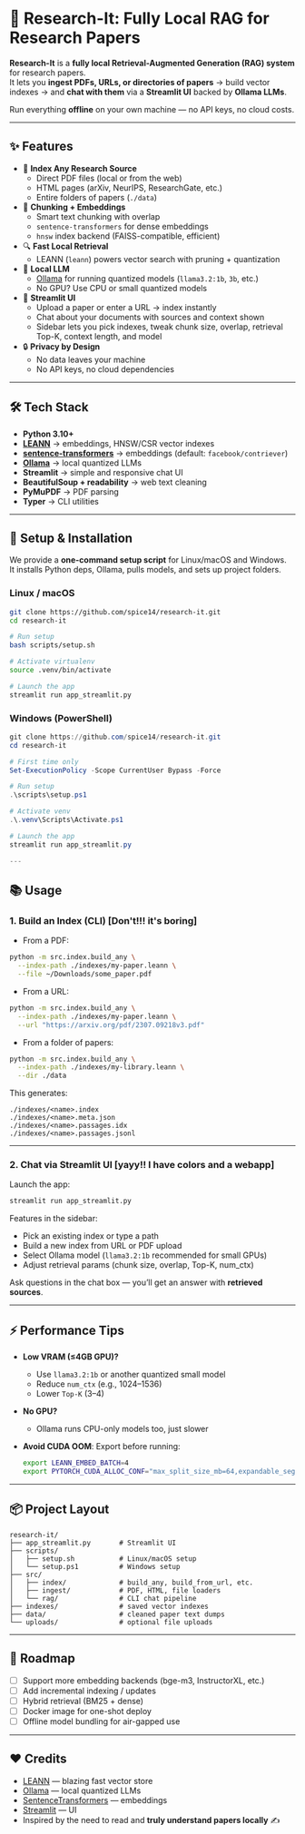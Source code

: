 
# 🧠 Research-It: Fully Local RAG for Research Papers

**Research-It** is a **fully local Retrieval-Augmented Generation (RAG) system** for research papers.  
It lets you **ingest PDFs, URLs, or directories of papers** → build vector indexes → and **chat with them** via a **Streamlit UI** backed by **Ollama LLMs**.  

Run everything **offline** on your own machine — no API keys, no cloud costs.  

---

## ✨ Features

- 📄 **Index Any Research Source**
  - Direct PDF files (local or from the web)
  - HTML pages (arXiv, NeurIPS, ResearchGate, etc.)
  - Entire folders of papers (`./data`)
- 🧩 **Chunking + Embeddings**
  - Smart text chunking with overlap
  - `sentence-transformers` for dense embeddings
  - `hnsw` index backend (FAISS-compatible, efficient)
- 🔍 **Fast Local Retrieval**
  - LEANN (`leann`) powers vector search with pruning + quantization
- 🤖 **Local LLM**
  - [Ollama](https://ollama.com) for running quantized models (`llama3.2:1b`, `3b`, etc.)
  - No GPU? Use CPU or small quantized models
- 🎨 **Streamlit UI**
  - Upload a paper or enter a URL → index instantly
  - Chat about your documents with sources and context shown
  - Sidebar lets you pick indexes, tweak chunk size, overlap, retrieval Top-K, context length, and model
- 🔒 **Privacy by Design**
  - No data leaves your machine
  - No API keys, no cloud dependencies

---

## 🛠️ Tech Stack

- **Python 3.10+**
- **[LEANN](https://github.com/leann-ai/leann)** → embeddings, HNSW/CSR vector indexes
- **[sentence-transformers](https://www.sbert.net/)** → embeddings (default: `facebook/contriever`)
- **[Ollama](https://ollama.com)** → local quantized LLMs
- **Streamlit** → simple and responsive chat UI
- **BeautifulSoup + readability** → web text cleaning
- **PyMuPDF** → PDF parsing
- **Typer** → CLI utilities

---

## 🚀 Setup & Installation

We provide a **one-command setup script** for Linux/macOS and Windows.  
It installs Python deps, Ollama, pulls models, and sets up project folders.

### Linux / macOS

```bash
git clone https://github.com/spice14/research-it.git
cd research-it

# Run setup
bash scripts/setup.sh

# Activate virtualenv
source .venv/bin/activate

# Launch the app
streamlit run app_streamlit.py
````

### Windows (PowerShell)

```powershell
git clone https://github.com/spice14/research-it.git
cd research-it

# First time only
Set-ExecutionPolicy -Scope CurrentUser Bypass -Force

# Run setup
.\scripts\setup.ps1

# Activate venv
.\.venv\Scripts\Activate.ps1

# Launch the app
streamlit run app_streamlit.py

---

```
## 📚 Usage

### 1. Build an Index (CLI) [Don't!!! it's boring]

* From a PDF:

```bash
python -m src.index.build_any \
  --index-path ./indexes/my-paper.leann \
  --file ~/Downloads/some_paper.pdf
```

* From a URL:

```bash
python -m src.index.build_any \
  --index-path ./indexes/my-paper.leann \
  --url "https://arxiv.org/pdf/2307.09218v3.pdf"
```

* From a folder of papers:

```bash
python -m src.index.build_any \
  --index-path ./indexes/my-library.leann \
  --dir ./data
```

This generates:

```
./indexes/<name>.index
./indexes/<name>.meta.json
./indexes/<name>.passages.idx
./indexes/<name>.passages.jsonl
```

---

### 2. Chat via Streamlit UI [yayy!! I have colors and a webapp]

Launch the app:

```bash
streamlit run app_streamlit.py
```

Features in the sidebar:

* Pick an existing index or type a path
* Build a new index from URL or PDF upload
* Select Ollama model (`llama3.2:1b` recommended for small GPUs)
* Adjust retrieval params (chunk size, overlap, Top-K, num\_ctx)

Ask questions in the chat box — you’ll get an answer with **retrieved sources**.

---

## ⚡ Performance Tips

* **Low VRAM (≤4GB GPU)?**

  * Use `llama3.2:1b` or another quantized small model
  * Reduce `num_ctx` (e.g., 1024–1536)
  * Lower `Top-K` (3–4)
* **No GPU?**

  * Ollama runs CPU-only models too, just slower
* **Avoid CUDA OOM**:
  Export before running:

  ```bash
  export LEANN_EMBED_BATCH=4
  export PYTORCH_CUDA_ALLOC_CONF="max_split_size_mb=64,expandable_segments:True"
  ```

---

## 📦 Project Layout

```
research-it/
├── app_streamlit.py       # Streamlit UI
├── scripts/
│   ├── setup.sh           # Linux/macOS setup
│   └── setup.ps1          # Windows setup
├── src/
│   ├── index/             # build_any, build_from_url, etc.
│   ├── ingest/            # PDF, HTML, file loaders
│   └── rag/               # CLI chat pipeline
├── indexes/               # saved vector indexes
├── data/                  # cleaned paper text dumps
└── uploads/               # optional file uploads
```

---

## 🔮 Roadmap

* [ ] Support more embedding backends (bge-m3, InstructorXL, etc.)
* [ ] Add incremental indexing / updates
* [ ] Hybrid retrieval (BM25 + dense)
* [ ] Docker image for one-shot deploy
* [ ] Offline model bundling for air-gapped use

---

## ❤️ Credits

* [LEANN](https://github.com/leann-ai/leann) — blazing fast vector store
* [Ollama](https://ollama.com) — local quantized LLMs
* [SentenceTransformers](https://www.sbert.net/) — embeddings
* [Streamlit](https://streamlit.io) — UI
* Inspired by the need to read and **truly understand papers locally** ✍️
